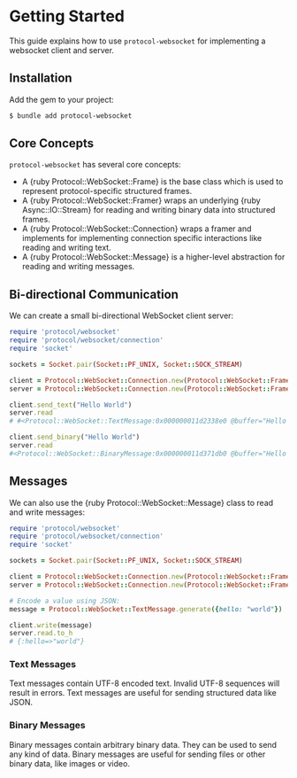 # Getting Started

This guide explains how to use `protocol-websocket` for implementing a websocket client and server.

## Installation

Add the gem to your project:

~~~ bash
$ bundle add protocol-websocket
~~~

## Core Concepts

`protocol-websocket` has several core concepts:

- A {ruby Protocol::WebSocket::Frame} is the base class which is used to represent protocol-specific structured frames.
- A {ruby Protocol::WebSocket::Framer} wraps an underlying {ruby Async::IO::Stream} for reading and writing binary data into structured frames.
- A {ruby Protocol::WebSocket::Connection} wraps a framer and implements for implementing connection specific interactions like reading and writing text.
- A {ruby Protocol::WebSocket::Message} is a higher-level abstraction for reading and writing messages.

## Bi-directional Communication

We can create a small bi-directional WebSocket client server:

~~~ ruby
require 'protocol/websocket'
require 'protocol/websocket/connection'
require 'socket'

sockets = Socket.pair(Socket::PF_UNIX, Socket::SOCK_STREAM)

client = Protocol::WebSocket::Connection.new(Protocol::WebSocket::Framer.new(sockets.first))
server = Protocol::WebSocket::Connection.new(Protocol::WebSocket::Framer.new(sockets.last))

client.send_text("Hello World")
server.read
# #<Protocol::WebSocket::TextMessage:0x000000011d2338e0 @buffer="Hello World">

client.send_binary("Hello World")
server.read
#<Protocol::WebSocket::BinaryMessage:0x000000011d371db0 @buffer="Hello World">
~~~

## Messages

We can also use the {ruby Protocol::WebSocket::Message} class to read and write messages:

~~~ ruby
require 'protocol/websocket'
require 'protocol/websocket/connection'
require 'socket'

sockets = Socket.pair(Socket::PF_UNIX, Socket::SOCK_STREAM)

client = Protocol::WebSocket::Connection.new(Protocol::WebSocket::Framer.new(sockets.first))
server = Protocol::WebSocket::Connection.new(Protocol::WebSocket::Framer.new(sockets.last))

# Encode a value using JSON:
message = Protocol::WebSocket::TextMessage.generate({hello: "world"})

client.write(message)
server.read.to_h
# {:hello=>"world"}
~~~

### Text Messages

Text messages contain UTF-8 encoded text. Invalid UTF-8 sequences will result in errors. Text messages are useful for sending structured data like JSON.

### Binary Messages

Binary messages contain arbitrary binary data. They can be used to send any kind of data. Binary messages are useful for sending files or other binary data, like images or video.
